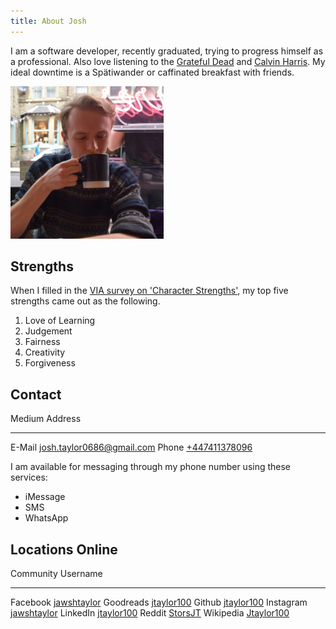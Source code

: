 ```yaml
---
title: About Josh
---
```


I am a software developer, recently graduated, trying to progress himself as a
professional. Also love listening to the [Grateful Dead][] and [Calvin Harris][]. My
ideal downtime is a Spätiwander or caffinated breakfast with friends.

![Me drinking some tea in [Hebden Bridge][], April 2018](/images/josh.png)

## Strengths

When I filled in the [VIA survey on 'Character Strengths'][Via], my top five strengths
came out as the following.

1. Love of Learning
2. Judgement
3. Fairness
4. Creativity 
5. Forgiveness

## Contact

Medium  Address
------  -------------------------------------------------------------
E-Mail  [josh.taylor0686@gmail.com](mailto:josh.taylor0686@gmail.com)
Phone   [+447411378096](tel:+447411378096)

I am available for messaging through my phone number using these services:

- iMessage
- SMS
- WhatsApp

## Locations Online

Community   Username
----------  -------------------------------------------------------------
Facebook    [jawshtaylor](https://www.facebook.com/jawshtaylor)
Goodreads   [jtaylor100](https://www.goodreads.com/jtaylor100)
Github      [jtaylor100](https://github.com/jtaylor100)
Instagram   [jawshtaylor](https://www.instagram.com/jawshtaylor)
LinkedIn    [jtaylor100](https://www.linkedin.com/in/jtaylor100)
Reddit      [StorsJT](https://www.reddit.com/user/StorsJT)
Wikipedia   [Jtaylor100](https://en.wikipedia.org/wiki/User:Jtaylor100)

[Calvin Harris]: http://calvinharris.com
[Grateful Dead]: http://www.dead.net/home
[Hebden Bridge]: https://en.wikipedia.org/wiki/Hebden_Bridge
[Via]: http://www.viacharacter.org/www
